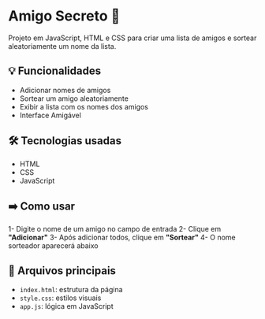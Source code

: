 # Amigo Secreto 🎁


Projeto em JavaScript, HTML e CSS para criar uma 
lista de amigos e sortear aleatoriamente um nome da lista. 


## 💡 Funcionalidades 

- Adicionar nomes de amigos
- Sortear um amigo aleatoriamente 
- Exibir a lista com os nomes dos amigos
- Interface Amigável


## 🛠️ Tecnologias usadas

- HTML
- CSS
- JavaScript


## ➡️ Como usar

1- Digite o nome de um amigo no campo de entrada 
2- Clique em **"Adicionar"**
3- Após adicionar todos, clique em **"Sortear"**
4- O nome sorteador aparecerá abaixo 


## 📁 Arquivos principais 

- `index.html`: estrutura da página
- `style.css`: estilos visuais 
- `app.js`: lógica em JavaScript
